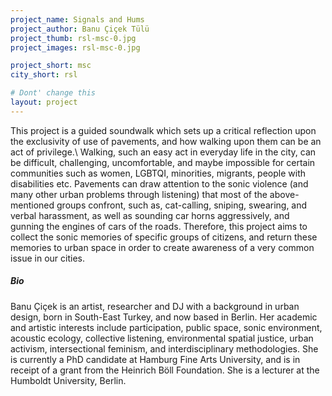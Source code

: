 ```yaml
---
project_name: Signals and Hums
project_author: Banu Çiçek Tülü
project_thumb: rsl-msc-0.jpg
project_images: rsl-msc-0.jpg

project_short: msc
city_short: rsl

# Dont' change this
layout: project
---
```

This project is a guided soundwalk which sets up a critical reflection upon the exclusivity of use of pavements, and how walking upon them can be an act of privilege.\ Walking, such an easy act in everyday life in the city, can be difficult, challenging, uncomfortable, and maybe impossible for certain communities such as women, LGBTQI, minorities, migrants, people with disabilities etc. Pavements can draw attention to the sonic violence (and many other urban problems through listening) that most of the above-mentioned groups confront, such as, cat-calling, sniping, swearing, and verbal harassment, as well as sounding car horns aggressively, and gunning the engines of cars of the roads. Therefore, this project aims to collect the sonic memories of specific groups of citizens, and return these memories to urban space in order to create awareness of a very common issue in our cities.

##### Bio
Banu Çiçek is an artist, researcher and DJ with a background in urban design, born in South-East Turkey, and now based in Berlin. Her academic and artistic interests include participation, public space, sonic environment, acoustic ecology, collective listening, environmental spatial justice, urban activism, intersectional feminism, and interdisciplinary methodologies. She is currently a PhD candidate at Hamburg Fine Arts University, and is in receipt of a grant from the Heinrich Böll Foundation. She is a lecturer at the Humboldt University, Berlin.

